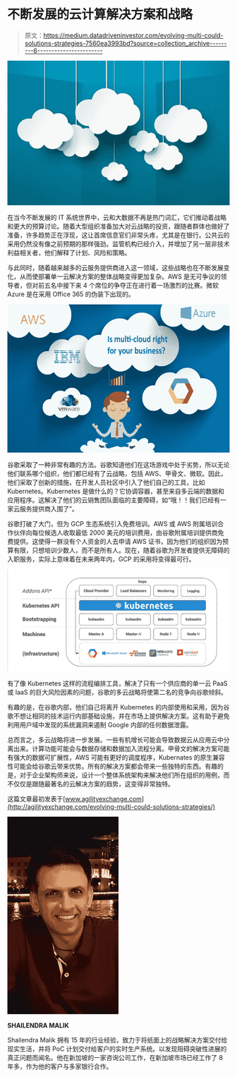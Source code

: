 # 不断发展的云计算解决方案和战略

> 原文：<https://medium.datadriveninvestor.com/evolving-multi-could-solutions-strategies-7560ea3993bd?source=collection_archive---------6----------------------->

![](img/0f0fcb2570ee0cbaea359f48c535b915.png)

在当今不断发展的 IT 系统世界中，云和大数据不再是热门词汇，它们推动着战略和更大的预算讨论。随着大型组织准备加大对云战略的投资，跟随者群体也做好了准备，许多趋势正在浮现，这让首席信息官们非常头疼，尤其是在银行。公共云的采用仍然没有像之前预期的那样强劲。监管机构已经介入，并增加了另一层非技术利益相关者，他们解释了计划、风险和策略。

与此同时，随着越来越多的云服务提供商进入这一领域，这些战略也在不断发展变化，从而使部署单一云解决方案的整体战略变得更加复杂。AWS 是无可争议的领导者，但对前五名中接下来 4 个席位的争夺正在进行着一场激烈的比赛。微软 Azure 是在采用 Office 365 的伪装下出现的。

![](img/4179b1555677195a84488628a7385419.png)

谷歌采取了一种非常有趣的方法。谷歌知道他们在这场游戏中处于劣势，所以无论他们联系哪个组织，他们都已经有了云战略，包括 AWS、甲骨文、微软。因此，他们采取了创新的措施，在开发人员社区中引入了他们自己的工具，比如 Kubernetes。Kubernetes 是做什么的？它协调容器，甚至来自多云端的数据和应用程序。这解决了他们的云销售团队面临的主要障碍，如“哦！！我们已经有一家云服务提供商入围了”。

谷歌打破了大门，但为 GCP 生态系统引入免费培训。AWS 或 AWS 附属培训合作伙伴向每位候选人收取最低 2000 美元的培训费用，由谷歌附属培训提供商免费提供。这使得一群没有个人资金的人去申请 AWS 证书，因为他们的组织因为预算有限，只想培训少数人，而不是所有人。现在，随着谷歌为开发者提供无障碍的入职服务，实际上意味着在未来两年内，GCP 的采用将变得最可行。

![](img/84ff39abc7b629de3baafd173be6514e.png)

有了像 Kubernetes 这样的流程编排工具，解决了只有一个供应商的单一云 PaaS 或 IaaS 的巨大风险因素的问题，谷歌的多云战略将使第二名的竞争向谷歌倾斜。

有趣的是，在谷歌内部，他们自己将离开 Kubernetes 的内部使用和采用，因为谷歌不想让相同的技术运行内部基础设施，并在市场上提供解决方案。这有助于避免利用用户域中发现的系统漏洞来遏制 Google 内部的任何数据泄露。

总而言之，多云战略将进一步发展。一些有机增长可能会导致数据云从应用云中分离出来。计算功能可能会与数据存储和数据加入流程分离。甲骨文的解决方案可能有强大的数据可扩展性，AWS 可能有更好的调度程序，Kubernates 的原生兼容性可能会给谷歌云带来优势。所有的解决方案都会带来一些独特的东西。有趣的是，对于企业架构师来说，设计一个整体系统架构来解决他们所在组织的用例，而不仅仅是跟随最著名的云解决方案的趋势，这变得非常独特。

这篇文章最初发表于[www.agilityexchange.com](http://agilityexchange.com/evolving-multi-could-solutions-strategies/)

![](img/665ecdf8b700a03cd843af479c4c5294.png)

**SHAILENDRA MALIK**

Shailendra Malik 拥有 15 年的行业经验，致力于将纸面上的战略解决方案交付给现实生活，并将 PoC 计划交付给客户的实时生产系统。以发现阻碍突破性进展的真正问题而闻名。他在新加坡的一家咨询公司工作，在新加坡市场已经工作了 8 年多，作为他的客户与多家银行合作。